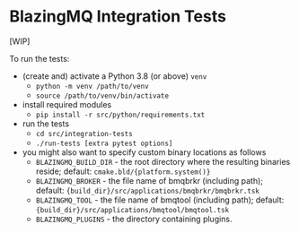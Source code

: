 # BlazingMQ Integration Tests

[WIP]

To run the tests:

* (create and) activate a Python 3.8 (or above) `venv`
    * `python -m venv /path/to/venv`
    * `source /path/to/venv/bin/activate`
* install required modules
    * `pip install -r src/python/requirements.txt`
* run the tests
    * `cd src/integration-tests`
    * `./run-tests [extra pytest options]`
* you might also want to specify custom binary locations as follows
    * `BLAZINGMQ_BUILD_DIR` - the root directory where the resulting binaries reside;
       default: `cmake.bld/{platform.system()}`
    * `BLAZINGMQ_BROKER` - the file name of bmqbrkr (including path);
       default: `{build_dir}/src/applications/bmqbrkr/bmqbrkr.tsk`
    * `BLAZINGMQ_TOOL` - the file name of bmqtool (including path);
       default: `{build_dir}/src/applications/bmqtool/bmqtool.tsk`
    * `BLAZINGMQ_PLUGINS` - the directory containing plugins.

